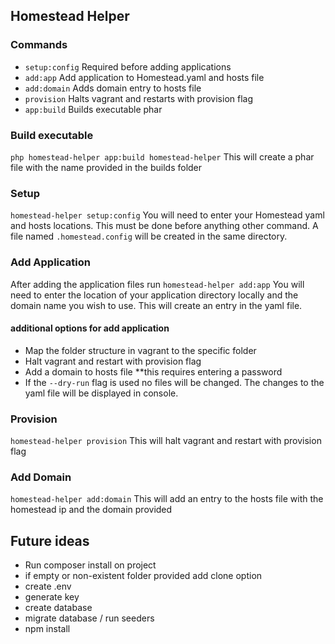 ## Homestead Helper

### Commands
- `setup:config` Required before adding applications
- `add:app` Add application to Homestead.yaml and hosts file
- `add:domain` Adds domain entry to hosts file
- `provision` Halts vagrant and restarts with provision flag
- `app:build` Builds executable phar

### Build executable
`php homestead-helper app:build homestead-helper` 
This will create a phar file with the name provided in the builds folder

### Setup
`homestead-helper setup:config`
You will need to enter your Homestead yaml and hosts locations. This must be done before anything other command. A file named `.homestead.config` will be created in the same directory. 

### Add Application
After adding the application files run `homestead-helper add:app`
You will need to enter the location of your application directory locally and the domain name you wish to use.
This will create an entry in the yaml file.

#### additional options for add application 
- Map the folder structure in vagrant to the specific folder
- Halt vagrant and restart with provision flag
- Add a domain to hosts file **this requires entering a password
- If the `--dry-run` flag is used no files will be changed. The changes to the yaml file will be displayed in console.


### Provision
`homestead-helper provision`
This will halt vagrant and restart with provision flag

### Add Domain
`homestead-helper add:domain`
This will add an entry to the hosts file with the homestead ip and the domain provided


## Future ideas
- Run composer install on project
- if empty or non-existent folder provided add clone option
- create .env 
- generate key
- create database
- migrate database / run seeders
- npm install


